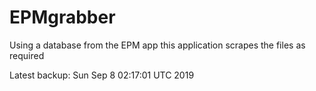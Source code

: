 # EPMgrabber
Using a database from the EPM app this application scrapes the files as required


Latest backup: Sun Sep 8 02:17:01 UTC 2019
